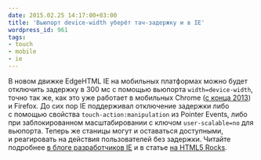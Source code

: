```yaml
---
date: 2015.02.25 14:17:00+03:00
title: 'Вьюпорт device-width уберёт тач-задержку и в IE'
wordpress_id: 961
tags:
- touch
- mobile
- ie
---
```


В новом движке EdgeHTML IE на мобильных платформах можно будет отключить задержку в 300 мс с помощью вьюпорта `width=device-width`, точно так же, как это уже работает в мобильных Chrome ([с конца 2013][1]) и Firefox. До сих пор IE поддерживал отключение задержки либо с помощью свойства `touch-action:manipulation` из Pointer Events, либо при заблокированном масштабировании с ключом `user-scalable=no` для вьюпорта. Теперь же станицы могут и оставаться доступными, и реагировать на действия пользователей без задержки. Читайте подробнее [в блоге разработчиков IE][2] и в статье [на HTML5 Rocks][3].

[1]: http://web-standards.ru/news/828/
[2]: http://blogs.msdn.com/b/ie/archive/2015/02/24/pointer-events-w3c-recommendation-interoperable-touch-and-removing-the-dreaded-300ms-tap-delay.aspx
[3]: http://updates.html5rocks.com/2013/12/300ms-tap-delay-gone-away
